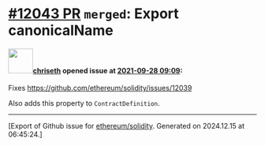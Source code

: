 # [\#12043 PR](https://github.com/ethereum/solidity/pull/12043) `merged`: Export canonicalName

#### <img src="https://avatars.githubusercontent.com/u/9073706?v=4" width="50">[chriseth](https://github.com/chriseth) opened issue at [2021-09-28 09:09](https://github.com/ethereum/solidity/pull/12043):

Fixes https://github.com/ethereum/solidity/issues/12039

Also adds this property to `ContractDefinition`.




-------------------------------------------------------------------------------



[Export of Github issue for [ethereum/solidity](https://github.com/ethereum/solidity). Generated on 2024.12.15 at 06:45:24.]
